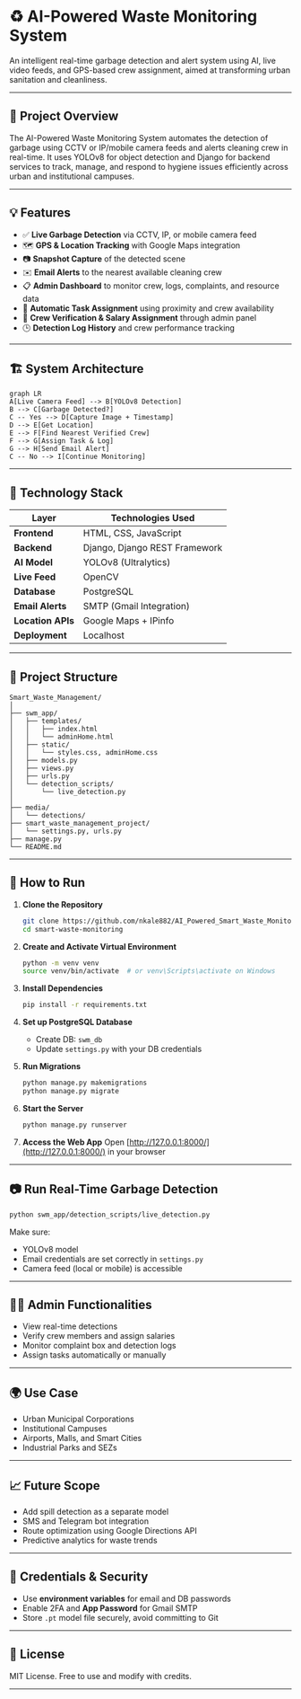 # ♻️ AI-Powered Waste Monitoring System

An intelligent real-time garbage detection and alert system using AI, live video feeds, and GPS-based crew assignment, aimed at transforming urban sanitation and cleanliness.

---

## 📌 Project Overview

The AI-Powered Waste Monitoring System automates the detection of garbage using CCTV or IP/mobile camera feeds and alerts cleaning crew in real-time. It uses YOLOv8 for object detection and Django for backend services to track, manage, and respond to hygiene issues efficiently across urban and institutional campuses.

---

## 💡 Features

- ✅ **Live Garbage Detection** via CCTV, IP, or mobile camera feed  
- 🗺️ **GPS & Location Tracking** with Google Maps integration  
- 📷 **Snapshot Capture** of the detected scene  
- ✉️ **Email Alerts** to the nearest available cleaning crew  
- 📋 **Admin Dashboard** to monitor crew, logs, complaints, and resource data  
- 🔄 **Automatic Task Assignment** using proximity and crew availability  
- 🧹 **Crew Verification & Salary Assignment** through admin panel  
- 🕒 **Detection Log History** and crew performance tracking  

---

## 🏗️ System Architecture

```mermaid
graph LR
A[Live Camera Feed] --> B[YOLOv8 Detection]
B --> C[Garbage Detected?]
C -- Yes --> D[Capture Image + Timestamp]
D --> E[Get Location]
E --> F[Find Nearest Verified Crew]
F --> G[Assign Task & Log]
G --> H[Send Email Alert]
C -- No --> I[Continue Monitoring]
```

---

## 🧰 Technology Stack

| Layer            | Technologies Used                     |
|------------------|----------------------------------------|
| **Frontend**     | HTML, CSS, JavaScript                 |
| **Backend**      | Django, Django REST Framework         |
| **AI Model**     | YOLOv8 (Ultralytics)                  |
| **Live Feed**    | OpenCV                                |
| **Database**     | PostgreSQL                            |
| **Email Alerts** | SMTP (Gmail Integration)              |
| **Location APIs**| Google Maps + IPinfo                  |
| **Deployment**   | Localhost                             |

---

## 📁 Project Structure

```
Smart_Waste_Management/
│
├── swm_app/
│   ├── templates/
│   │   ├── index.html
│   │   └── adminHome.html
│   ├── static/
│   │   └── styles.css, adminHome.css
│   ├── models.py
│   ├── views.py
│   ├── urls.py
│   └── detection_scripts/
│       └── live_detection.py
│
├── media/
│   └── detections/
├── smart_waste_management_project/
│   └── settings.py, urls.py
├── manage.py
└── README.md
```

---

## 🚀 How to Run

1. **Clone the Repository**
   ```bash
   git clone https://github.com/nkale882/AI_Powered_Smart_Waste_Monitoring.git
   cd smart-waste-monitoring
   ```

2. **Create and Activate Virtual Environment**
   ```bash
   python -m venv venv
   source venv/bin/activate  # or venv\Scripts\activate on Windows
   ```

3. **Install Dependencies**
   ```bash
   pip install -r requirements.txt
   ```

4. **Set up PostgreSQL Database**
   - Create DB: `swm_db`
   - Update `settings.py` with your DB credentials

5. **Run Migrations**
   ```bash
   python manage.py makemigrations
   python manage.py migrate
   ```

6. **Start the Server**
   ```bash
   python manage.py runserver
   ```

7. **Access the Web App**
   Open [http://127.0.0.1:8000/](http://127.0.0.1:8000/) in your browser

---

## 📷 Run Real-Time Garbage Detection

```bash
python swm_app/detection_scripts/live_detection.py
```

Make sure:
- YOLOv8 model
- Email credentials are set correctly in `settings.py`
- Camera feed (local or mobile) is accessible

---

## 👨‍💻 Admin Functionalities

- View real-time detections
- Verify crew members and assign salaries
- Monitor complaint box and detection logs
- Assign tasks automatically or manually

---

## 🌍 Use Case

- Urban Municipal Corporations
- Institutional Campuses
- Airports, Malls, and Smart Cities
- Industrial Parks and SEZs

---

## 📈 Future Scope

- Add spill detection as a separate model  
- SMS and Telegram bot integration  
- Route optimization using Google Directions API  
- Predictive analytics for waste trends  

---

## 🔐 Credentials & Security

- Use **environment variables** for email and DB passwords  
- Enable 2FA and **App Password** for Gmail SMTP  
- Store `.pt` model file securely, avoid committing to Git  

---

## 📜 License

MIT License. Free to use and modify with credits.

---
